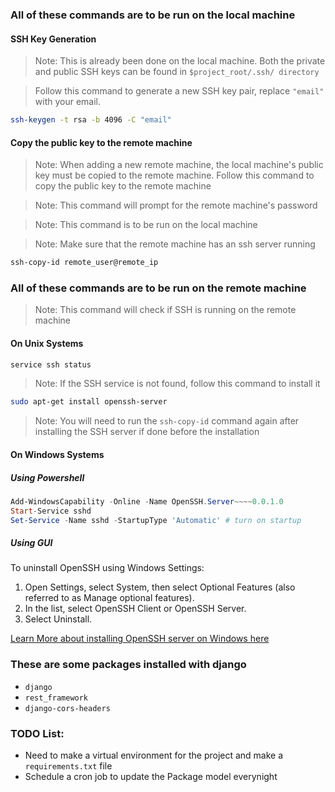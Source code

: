 ### All of these commands are to be run on the local machine

#### SSH Key Generation

> Note: This is already been done on the local machine. Both the private and public SSH keys can be found in `$project_root/.ssh/ directory`

> Follow this command to generate a new SSH key pair, replace `"email"` with your email.

```bash
ssh-keygen -t rsa -b 4096 -C "email"
```

#### Copy the public key to the remote machine

> Note: When adding a new remote machine, the local machine's public key must be copied to the remote machine. Follow this command to copy the public key to the remote machine

> Note: This command will prompt for the remote machine's password

> Note: This command is to be run on the local machine

> Note: Make sure that the remote machine has an ssh server running

```bash
ssh-copy-id remote_user@remote_ip
```

### All of these commands are to be run on the remote machine

> Note: This command will check if SSH is running on the remote machine

#### On Unix Systems

```bash
service ssh status
```

> Note: If the SSH service is not found, follow this command to install it

```bash
sudo apt-get install openssh-server
```

> Note: You will need to run the `ssh-copy-id` command again after installing the SSH server if done before the installation

#### On Windows Systems

##### Using Powershell

```powershell
Add-WindowsCapability -Online -Name OpenSSH.Server~~~~0.0.1.0
Start-Service sshd
Set-Service -Name sshd -StartupType 'Automatic' # turn on startup
```

##### Using GUI

To uninstall OpenSSH using Windows Settings:

1. Open Settings, select System, then select Optional Features (also referred to as Manage optional features).
2. In the list, select OpenSSH Client or OpenSSH Server.
3. Select Uninstall.

[Learn More about installing OpenSSH server on Windows here](https://learn.microsoft.com/en-us/windows-server/administration/openssh/openssh_install_firstuse?tabs=powershell)

### These are some packages installed with django

-   `django`
-   `rest_framework`
-   `django-cors-headers`

### TODO List:

-   Need to make a virtual environment for the project and make a `requirements.txt` file
-   Schedule a cron job to update the Package model everynight

